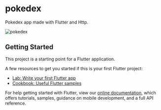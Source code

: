 # pokedex

Pokedex app made with Flutter and Http.


![pokedex](https://user-images.githubusercontent.com/60571747/128693079-e132b199-549e-4171-aca7-02627e471aba.gif)

## Getting Started

This project is a starting point for a Flutter application.

A few resources to get you started if this is your first Flutter project:

- [Lab: Write your first Flutter app](https://flutter.dev/docs/get-started/codelab)
- [Cookbook: Useful Flutter samples](https://flutter.dev/docs/cookbook)

For help getting started with Flutter, view our
[online documentation](https://flutter.dev/docs), which offers tutorials,
samples, guidance on mobile development, and a full API reference.
